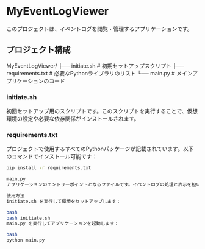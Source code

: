 # MyEventLogViewer

このプロジェクトは、イベントログを閲覧・管理するアプリケーションです。

## プロジェクト構成

MyEventLogViewer/ ├── initiate.sh # 初期セットアップスクリプト ├── requirements.txt # 必要なPythonライブラリのリスト └── main.py # メインアプリケーションのコード


### initiate.sh
初回セットアップ用のスクリプトです。このスクリプトを実行することで、仮想環境の設定や必要な依存関係がインストールされます。

### requirements.txt
プロジェクトで使用するすべてのPythonパッケージが記載されています。以下のコマンドでインストール可能です：
```bash
pip install -r requirements.txt

main.py
アプリケーションのエントリーポイントとなるファイルです。イベントログの処理と表示を担います。

使用方法
initiate.sh を実行して環境をセットアップします：

bash
bash initiate.sh
main.py を実行してアプリケーションを起動します：

bash
python main.py
